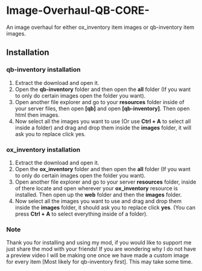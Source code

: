 # Image-Overhaul-QB-CORE-
An image overhaul for either ox_inventory item images or qb-inventory item images.

## Installation
### qb-inventory installation
1. Extract the download and open it.
2. Open the **qb-inventory** folder and then open the **all** folder (If you want to only do certain images open the folder you want).
3. Open another file explorer and go to your **resources** folder inside of your server files, then open **[qb]** and open **[qb-inventory]**. Then open html then images.
4. Now select all the images you want to use (Or use **Ctrl + A** to select all inside a folder) and drag and drop them inside the **images** folder, it will ask you to replace click yes.

### ox_inventory installation
1. Extract the download and open it.
2. Open the **ox_inventory** folder and then open the **all** folder (If you want to only do certain images open the folder you want).
3. Open another file explorer and go to your server **resources** folder, inside of there locate and open wherever your **ox_inventory** resource is installed. Then open up the **web** folder and then the **images** folder.
4. Now select all the images you want to use and drag and drop them inside the **images** folder, it should ask you to replace click **yes**. (You can press **Ctrl + A** to select everything inside of a folder).

### Note
Thank you for installing and using my mod, if you would like to support me just share the mod with your friends! If you are wondering why I do not have a preview video I will be making one once we have made a custom image for every item [Most likely for qb-inventory first]. This may take some time.
